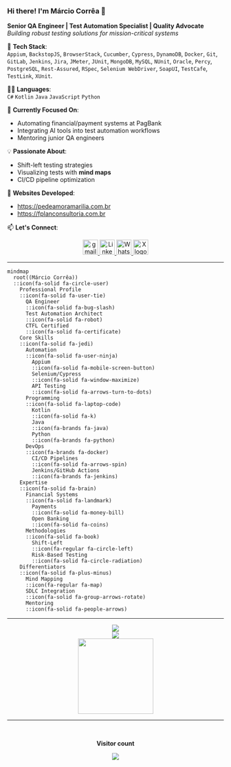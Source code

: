 ### Hi there! I'm Márcio Corrêa 👋  

**Senior QA Engineer | Test Automation Specialist | Quality Advocate**  
*Building robust testing solutions for mission-critical systems*  

🔧 **Tech Stack**:  
`Appium`, `BackstopJS`, `BrowserStack`, `Cucumber`, `Cypress`, `DynamoDB`, `Docker`, `Git`, `GitLab`, `Jenkins`, `Jira`, `JMeter`, `JUnit`, `MongoDB`, `MySQL`, `NUnit`, `Oracle`, `Percy`, `PostgreSQL`, `Rest-Assured`, `RSpec`, `Selenium WebDriver`, `SoapUI`, `TestCafe`, `TestLink`, `XUnit`.

🧑‍💻 **Languages**:  
`C#` `Kotlin` `Java` `JavaScript` `Python`

🌱 **Currently Focused On**:  
- Automating financial/payment systems at PagBank  
- Integrating AI tools into test automation workflows  
- Mentoring junior QA engineers  

💡 **Passionate About**:  
- Shift-left testing strategies  
- Visualizing tests with **mind maps**  
- CI/CD pipeline optimization  

📌 **Websites Developed**:  
- https://pedeamoramarilia.com.br
- https://fplanconsultoria.com.br

📫 **Let's Connect**:  

<div align="center">
  <a href="mailto:marcio.ramos.correa@gmail.com">
    <img src="https://img.shields.io/static/v1?message=Gmail&logo=gmail&label=&color=FF6584&logoColor=white&labelColor=&style=for-the-badge" height="35" alt="gmail logo" />
  </a> 
  <a href="https://www.linkedin.com/in/marciorc/">
    <img src="https://img.shields.io/static/v1?message=LinkedIn&logo=linkedin&label=&color=0077B5&logoColor=white&labelColor=&style=for-the-badge" height="35" alt="LinkedIn logo" />
  </a>
  <a href="https://wa.me/5516996269255">
    <img src="https://img.shields.io/static/v1?message=WhatsApp&logo=whatsapp&label=&color=25D366&logoColor=white&labelColor=&style=for-the-badge" height="35" alt="WhatsApp logo" />
  </a>
  <a href="https://x.com/marciorc_">
    <img src="https://img.shields.io/badge/X-%23000000.svg?style=for-the-badge&logo=X&logoColor=white" height="35" alt="X logo">
  </a>
</div>

---

```mermaid
mindmap
  root((Márcio Corrêa))
  ::icon(fa-solid fa-circle-user)
    Professional Profile
    ::icon(fa-solid fa-user-tie)
      QA Engineer
      ::icon(fa-solid fa-bug-slash)
      Test Automation Architect
      ::icon(fa-solid fa-robot)
      CTFL Certified
      ::icon(fa-solid fa-certificate)
    Core Skills
    ::icon(fa-solid fa-jedi)
      Automation
      ::icon(fa-solid fa-user-ninja)
        Appium
        ::icon(fa-solid fa-mobile-screen-button)
        Selenium/Cypress
        ::icon(fa-solid fa-window-maximize)
        API Testing
        ::icon(fa-solid fa-arrows-turn-to-dots)
      Programming
      ::icon(fa-solid fa-laptop-code)
        Kotlin
        ::icon(fa-solid fa-k)
        Java
        ::icon(fa-brands fa-java) 
        Python
        ::icon(fa-brands fa-python)
      DevOps
      ::icon(fa-brands fa-docker)
        CI/CD Pipelines
        ::icon(fa-solid fa-arrows-spin)
        Jenkins/GitHub Actions
        ::icon(fa-brands fa-jenkins)
    Expertise
    ::icon(fa-solid fa-brain)
      Financial Systems
      ::icon(fa-solid fa-landmark)
        Payments
        ::icon(fa-solid fa-money-bill)
        Open Banking
        ::icon(fa-solid fa-coins)
      Methodologies
      ::icon(fa-solid fa-book)
        Shift-Left
        ::icon(fa-regular fa-circle-left)
        Risk-Based Testing
        ::icon(fa-solid fa-circle-radiation)
    Differentiators
    ::icon(fa-solid fa-plus-minus)
      Mind Mapping
      ::icon(fa-regular fa-map)
      SDLC Integration
      ::icon(fa-solid fa-group-arrows-rotate)
      Mentoring
      ::icon(fa-solid fa-people-arrows)
```

---

<div align="center">
  <img src="https://github-readme-stats.vercel.app/api?username=marciorc&theme=calm&show_icons=true&hide_border=false&count_private=true"/>
  <br>  
  <img src="https://github-readme-streak-stats.herokuapp.com/?user=marciorc&theme=calm"/>   
  <br>
  <img src="https://github-readme-stats.vercel.app/api/top-langs/?username=marciorc&theme=calm&show_icons=true&hide_border=false&layout=compact" height="175"/>
</div>

---

<!-- Contador de Visitantes -->
<div align="center">
  <br><p align="center"><b>Visitor count</b></p>  
  <p align="center"><img align="center" src="https://profile-counter.glitch.me/{marciorc}/count.svg" /></p> 
  <br>
</div>